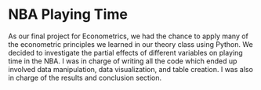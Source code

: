 # NBA Playing Time

As our final project for Econometrics, we had the chance to apply many of the econometric principles we learned in our theory class using Python. We decided to investigate the partial effects of different variables on playing time in the NBA. I was in charge of writing all the code which ended up involved data manipulation, data visualization, and table creation. I was also in charge of the results and conclusion section.  
